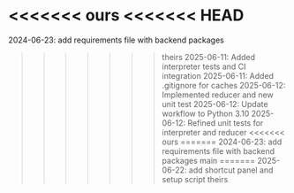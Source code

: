 <<<<<<< ours
<<<<<<< HEAD
=======
2024-06-23: add requirements file with backend packages
>>>>>>> theirs
2025-06-11: Added interpreter tests and CI integration
2025-06-11: Added .gitignore for caches
2025-06-12: Implemented reducer and new unit test
2025-06-12: Update workflow to Python 3.10
2025-06-12: Refined unit tests for interpreter and reducer
<<<<<<< ours
=======
2024-06-23: add requirements file with backend packages
>>>>>>> main
=======
2025-06-22: add shortcut panel and setup script
>>>>>>> theirs
